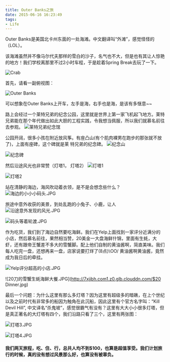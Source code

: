 ```yaml
---
title: Outer Banks之旅
date: 2015-06-16 16:23:49
tags:  
- Life
---
```


Outer Banks是美国北卡州东面的一处海滩。中文翻译叫“外滩”，感觉怪怪的（LOL）。

该海滩虽然并不像马尔代夫那样的雪白的沙子，名气也不大，但是也有其让人惊艳的地方！我们学校离那里不过2小时车程，于是趁着Spring Break去玩了一下。

![Crab](http://7xjjbh.com1.z0.glb.clouddn.com/海边小螃蟹.JPG)
<!--more-->

首先，请看一副俯视图：

![Outer Banks](http://7xjjbh.com1.z0.glb.clouddn.com/QQ20150616-1.jpg)

可以想象在Outer Banks上开车，左手是海，右手也是海，是该有多惬意~~


路上会经过一个莱特兄弟的纪念公园，这里就是世界上第一家飞机起飞地方。莱特兄弟能在那个年代做出如此大胆的工程实践，令我想当佩服，所以我们就慕名前往去参观。
![莱特兄弟纪念馆](http://7xjjbh.com1.z0.glb.clouddn.com/QQ20150616-2.jpg)

公园开阔，很多小孩在附近放风筝。有座凸山(有个肌肉裸男在跑步的那张就不放了)，上面有座碑，这个碑就是莱
特兄弟的纪念碑。
![纪念山](http://7xjjbh.com1.z0.glb.clouddn.com/莱特兄弟纪念山.JPG)

![纪念碑](http://7xjjbh.com1.z0.glb.clouddn.com/QQ20150616-3.jpg)

然后沿途风光也非常赞（灯塔1， 灯塔2）
![灯塔1](http://7xjjbh.com1.z0.glb.clouddn.com/灯塔1.JPG)

![灯塔2](http://7xjjbh.com1.z0.glb.clouddn.com/灯塔2.JPG)

站在清静的海边，海风吹动着衣领，是不是会想念些什么？
![海边的小小小码头.JPG](http://7xjjbh.com1.z0.glb.clouddn.com/海边的小小小码头.JPG)

旅途中意外收获的美景，到处乱跑的小兔子、小鹿，让人
![沿途意外发现的风光.JPG](http://7xjjbh.com1.z0.glb.clouddn.com/沿途意外发现的风光.JPG)

![码头等着轮渡.JPG](http://7xjjbh.com1.z0.glb.clouddn.com/QQ20150616-7.jpg)

作为吃货，我们到了海边自然要吃海鲜。我们在Yelp上面找到一家评分近满分的小店，然后慕名前往，果然相当赞，20美金一大盘海鲜什锦，里面有生蚝，大虾，还有跟帝王蟹差不多大的雪蟹脚。配上他们自制的黄油酱啊，简直美味。我们每人吃完一盘，还想再来一盘，店家说要打烊了(8点)\OO/  黄油酱啊黄油酱，竟然成为我日后的牵挂。

![Yelp评分超高的小店.JPG](http://7xjjbh.com1.z0.glb.clouddn.com/Yelp评分超高的小店..jpg)

![20刀的雪蟹生蚝海鲜大餐.JPG](http://7xjjbh.com1.z0.glb.clouddn.com/$20 Dinner.jpg)

最后一个问题：为什么这里有那么多灯塔？因为这里有超级多的暗礁，在上个世纪以及之前时代有非常多的船因为触角在此沉船，因此这里有个官方名字叫：“Kill Devil Hill”, 中文译名“杀鬼坡”，感觉很霸气有没有？这里有大大小小很多灯塔，但是真正著名的大灯塔有四个，我们沿路只看了三个，这里有两张图：

![灯塔3.JPG](http://7xjjbh.com1.z0.glb.clouddn.com/灯塔3.jpg)

![灯塔4.JPG](http://7xjjbh.com1.z0.glb.clouddn.com/灯塔4.jpg)

#### 我们两天旅程，吃、住、行，总共人均不到$100，也算是超值享受。我们计划旅行的时候，真的没有想过风景那么好，也算没有被辜负。
